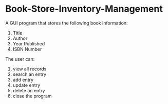 # Book-Store-Inventory-Management
A GUI program that stores the following book information:
1. Title
2. Author
3. Year Published
4. ISBN Number

The user can:
1. view all records
2. search an entry
3. add entry
4. update  entry
5. delete an entry
6. close the program
